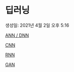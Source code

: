 # 딥러닝

생성일: 2021년 4월 2일 오후 5:16

[ANN / DNN](https://github.com/MoDeep/MoDeep_AI_Textbook/blob/main/2.%20목차/DeepLearning_Details/ANN%26DNN.md)

[CNN](https://github.com/MoDeep/MoDeep_AI_Textbook/blob/main/2.%20목차/DeepLearning_Details/CNN.md)

[RNN](https://github.com/MoDeep/MoDeep_AI_Textbook/blob/main/2.%20목차/DeepLearning_Details/RNN.md)

[GAN](https://github.com/MoDeep/MoDeep_AI_Textbook/blob/main/2.%20목차/DeepLearning_Details/GAN.md)
